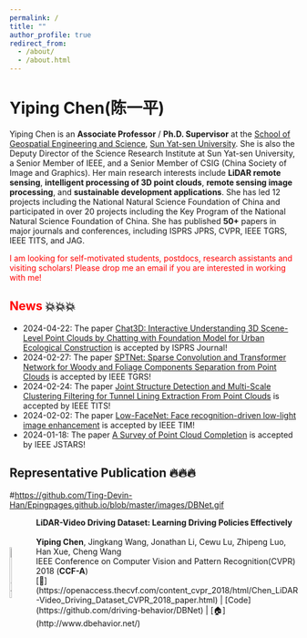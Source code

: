 ```yaml
---
permalink: /
title: ""
author_profile: true
redirect_from: 
  - /about/
  - /about.html
---
```


# Yiping Chen(陈一平)

Yiping Chen is an **Associate Professor** / **Ph.D. Supervisor** at the [School of Geospatial Engineering and Science](https://sges.sysu.edu.cn/), [Sun Yat-sen University](https://www.sysu.edu.cn/). She is also the Deputy Director of the Science Research Institute at Sun Yat-sen University, a Senior Member of IEEE, and a Senior Member of CSIG (China Society of Image and Graphics). Her main research interests include **LiDAR remote sensing**, **intelligent processing of 3D point clouds**, **remote sensing image processing**, and **sustainable development applications**. She has led 12 projects including the National Natural Science Foundation of China and participated in over 20 projects including the Key Program of the National Natural Science Foundation of China. She has published **50+** papers in major journals and conferences, including ISPRS JPRS, CVPR, IEEE TGRS, IEEE TITS, and JAG.

<font color=Red>I am looking for self-motivated students, postdocs, research assistants and visiting scholars! Please drop me an email if you are interested in working with me!</font>

## <font color=Red>News</font> 💥💥💥
- 2024-04-22: The paper [Chat3D: Interactive Understanding 3D Scene-Level Point Clouds by Chatting with Foundation Model for Urban Ecological Construction](https://www.sciencedirect.com/science/article/pii/S0924271624001849) is accepted by ISPRS Journal!
- 2024-02-27: The paper [SPTNet: Sparse Convolution and Transformer Network for Woody and Foliage Components Separation from Point Clouds](https://ieeexplore.ieee.org/abstract/document/10466757) is accepted by IEEE TGRS!
- 2024-02-24: The paper [Joint Structure Detection and Multi-Scale Clustering Filtering for Tunnel Lining Extraction From Point Clouds](https://ieeexplore.ieee.org/abstract/document/10492659) is accepted by IEEE TITS!
- 2024-02-02: The paper [Low-FaceNet: Face recognition-driven low-light image enhancement](https://ieeexplore.ieee.org/abstract/document/10476748) is accepted by IEEE TIM!
- 2024-01-18: The paper [A Survey of Point Cloud Completion](https://ieeexplore.ieee.org/abstract/document/10433645) is accepted by IEEE JSTARS!

## Representative Publication 🔥🔥🔥
#https://github.com/Ting-Devin-Han/Epingpages.github.io/blob/master/images/DBNet.gif
<div style="display: flex; align-items: center; width: 100%;">
  <div style="flex: 30%;">
    <img src="/images/DBNet.gif" alt="DBNet" style="width: 20%;"/>
  </div>
  <div style="flex: 70%;">
    <strong>LiDAR-Video Driving Dataset: Learning Driving Policies Effectively</strong><br>
    <br>
    <strong>Yiping Chen</strong>, Jingkang Wang, Jonathan Li, Cewu Lu, Zhipeng Luo, Han Xue, Cheng Wang<br>
    IEEE Conference on Computer Vision and Pattern Recognition(CVPR) 2018 (<strong>CCF-A</strong>)<br>
    [📄](https://openaccess.thecvf.com/content_cvpr_2018/html/Chen_LiDAR-Video_Driving_Dataset_CVPR_2018_paper.html) | [Code](https://github.com/driving-behavior/DBNet) | [🏠](http://www.dbehavior.net/)
  </div>
</div>




